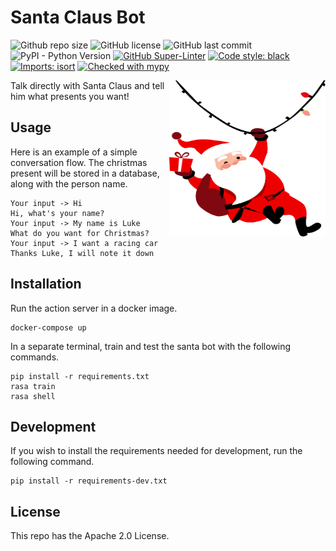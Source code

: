 # Santa Claus Bot

![Github repo size](https://img.shields.io/github/repo-size/diogodanielsoaresferreira/santa_bot)
![GitHub license](https://img.shields.io/github/license/diogodanielsoaresferreira/santa_bot)
![GitHub last commit](https://img.shields.io/github/last-commit/diogodanielsoaresferreira/santa_bot)
![PyPI - Python Version](https://img.shields.io/pypi/pyversions/rasa)
[![GitHub Super-Linter](https://github.com/diogodanielsoaresferreira/santa_bot/workflows/Lint%20Code%20Base/badge.svg)](https://github.com/marketplace/actions/super-linter)
[![Code style: black](https://img.shields.io/badge/code%20style-black-000000.svg)](https://github.com/psf/black)
[![Imports: isort](https://img.shields.io/badge/%20imports-isort-%231674b1?style=flat&labelColor=ef8336)](https://pycqa.github.io/isort/)
[![Checked with mypy](http://www.mypy-lang.org/static/mypy_badge.svg)](http://mypy-lang.org/)

<img src="santa-claus-logo.svg" width=250 height=250 align="right">

Talk directly with Santa Claus and tell him what presents you want!


## Usage

Here is an example of a simple conversation flow. The christmas present will be stored in a
database, along with the person name.

```console
Your input -> Hi
Hi, what's your name?
Your input -> My name is Luke
What do you want for Christmas?
Your input -> I want a racing car
Thanks Luke, I will note it down
```


## Installation

Run the action server in a docker image.

```console
docker-compose up
```

In a separate terminal, train and test the santa bot with the following commands.

```console
pip install -r requirements.txt
rasa train
rasa shell
```


## Development

If you wish to install the requirements needed for development, run the following command.

```console
pip install -r requirements-dev.txt
```

## License
This repo has the Apache 2.0 License.
